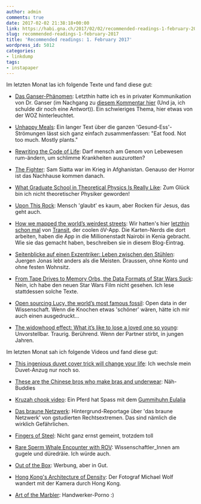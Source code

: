 ```yaml
---
author: admin
comments: true
date: 2017-02-02 21:38:18+00:00
link: https://habi.gna.ch/2017/02/02/recommended-readings-1-february-2017/
slug: recommended-readings-1-february-2017
title: 'Recommended readings: 1. February 2017'
wordpress_id: 5012
categories:
- linkdump
tags:
- instapaper
---
```


Im letzten Monat las ich folgende Texte und fand diese gut:





  * [Das Ganser-Phänomen](https://www.woz.ch/-768a): Letzthin hatte ich es in privater Kommunikation von Dr. Ganser (im Nachgang zu [diesem Kommentar hier](https://habi.gna.ch/2016/12/02/geld-weitergeben/#comment-22525) (Und ja, ich schulde dir noch eine Antwort)). Ein schwieriges Thema, hier etwas von der WOZ hinterleuchtet.


  * [Unhappy Meals](http://michaelpollan.com/articles-archive/unhappy-meals/): Ein langer Text über die ganzen 'Gesund-Ess'-Strömungen lässt sich ganz einfach zusammenfassen: "Eat food. Not too much. Mostly plants."


  * [Rewriting the Code of Life](http://www.newyorker.com/magazine/2017/01/02/rewriting-the-code-of-life): Darf mensch am Genom von Lebewesen rum-ändern, um schlimme Krankheiten auszurotten?


  * [The Fighter](https://www.nytimes.com/2016/12/28/magazine/afghanistan-soldier-ptsd-the-fighter.html): Sam Siatta war im Krieg in Afghanistan. Genauso der Horror ist das Nachhause kommen danach.


  * [What Graduate School in Theoretical Physics Is Really Like](http://nautil.us/issue/43/heroes/what-does-any-of-this-have-to-do-with-physics): Zum Glück bin ich nicht theoretischer Physiker geworden!


  * [Upon This Rock](http://www.gq.com/story/rock-music-jesus): Mensch 'glaubt' es kaum, aber Rocken für Jesus, das geht auch.


  * [How we mapped the world’s weirdest streets](https://medium.com/transit-app/hello-nairobi-cc27bb5a73b7): Wir hatten's hier [letzthin schon mal](https://habi.gna.ch/2016/11/08/recommended-readings-5-november-2016/) von [Transit](https://transitapp.com), der coolen öV-App. Die Karten-Nerds die dort arbeiten, haben die App in die Millionenstadt Nairobi in Kenia gebracht. Wie sie das gemacht haben, beschreiben sie in diesem Blog-Eintrag.


  * [Seitenblicke auf einen Exzentriker: Leben zwischen den Stühlen](http://www.taz.de/!5143758/): Juergen Jonas lebt anders als die Meisten. Draussen, ohne Konto und ohne festen Wohnsitz.


  * [From Tape Drives to Memory Orbs, the Data Formats of Star Wars Suck](http://motherboard.vice.com/read/the-disk-formats-of-star-wars-rogue-one-spoilers/): Nein, ich habe den neuen Star Wars Film nicht gesehen. Ich lese stattdessen solche Texte.


  * [Open sourcing Lucy, the world’s most famous fossil](http://arstechnica.com/science/2017/01/open-sourcing-lucy-the-worlds-most-famous-fossil/): Open data in der Wissenschaft. Wenn die Knochen etwas 'schöner' wären, hätte ich mir auch einen ausgedruckt...


  * [The widowhood effect: What it’s like to lose a loved one so young](http://www.theglobeandmail.com/life/relationships/the-widowhood-effect/article33344335/): Unvorstellbar. Traurig. Berührend. Wenn der Partner stirbt, in jungen Jahren.



Im letzten Monat sah ich folgende Videos und fand diese gut:



  * [This ingenious duvet cover trick will change your life](https://www.youtube.com/watch?v=DRPfudNNd8Y): Ich wechsle mein Duvet-Anzug nur noch so.


  * [These are the Chinese bros who make bras and underwear](https://boingboing.net/2017/01/12/these-are-the-chinese-bros-who.html): Näh-Buddies


  * [Kruzah chook video](https://www.youtube.com/watch?v=F-fluUQApO8): Ein Pferd hat Spass mit dem [Gummihuhn Eulalia](http://fluegzueg.ch/index.php?a=fotoalbum&kat=vor+hundert+Jahren&bildnummer=20)


  * [Das braune Netzwerk](http://www1.wdr.de/mediathek/video/sendungen/die-story/video-das-braune-netzwerk-100.html): Hintergrund-Reportage über 'das braune Netzwerk' von gstudierten Rechtsextremen. Das sind nämlich die wirklich Gefährlichen.


  * [Fingers of Steel](https://vimeo.com/199615452): Nicht ganz ernst gemeint, trotzdem toll


  * [Rare Sperm Whale Encounter with ROV](https://www.youtube.com/watch?v=SkBpummjR5I): Wissenschaftler_Innen am gugele und düredräie. Ich würde auch.


  * [Out of the Box](https://youtu.be/jD8tjhVO1Tc): Werbung, aber in Gut.


  * [Hong Kong's Architecture of Density](https://www.youtube.com/watch?v=odDytLBzTog): Der Fotograf Michael Wolf wandert mit der Kamera durch Hong Kong.


  * [Art of the Marbler](https://www.youtube.com/watch?v=Vyga8VMWXKg): Handwerker-Porno :)


